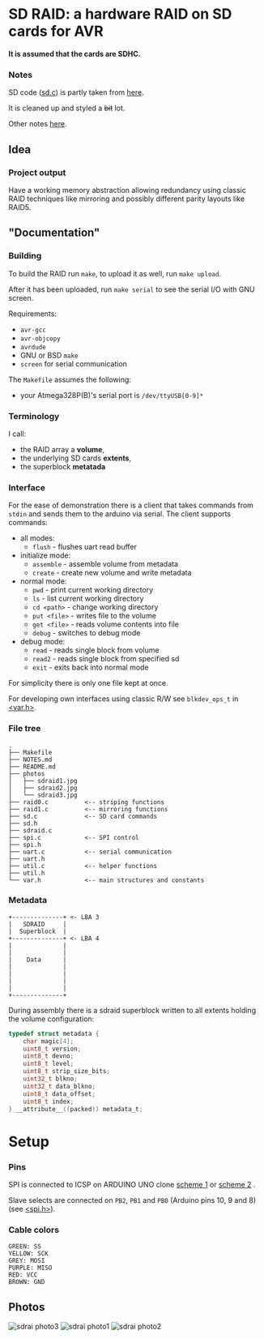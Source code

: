 SD RAID: a hardware RAID on SD cards for AVR
============================================

**It is assumed that the cards are SDHC.**

### Notes

SD code ([sd.c](./sd.c)) is partly taken from [here](https://github.com/i350/ATMEGA328P-SD-Card-FAT32-SPI-ATMEL-Studio/tree/master).

It is cleaned up and styled a ~~bit~~ lot.

Other notes [here](./NOTES.md).

## Idea

### Project output

Have a working memory abstraction allowing redundancy using classic
RAID techniques like mirroring and possibly different parity
layouts like RAID5.

## "Documentation"

### Building

To build the RAID run `make`, to upload it as well, run `make upload`.

After it has been uploaded, run `make serial` to see the serial I/O with
GNU screen.

Requirements:

- `avr-gcc`
- `avr-objcopy`
- `avrdude`
- GNU or BSD `make`
- `screen` for serial communication

The `Makefile` assumes the following:

- your Atmega328P(B)'s serial port is `/dev/ttyUSB[0-9]*`

### Terminology

I call:
- the RAID array a **volume**,
- the underlying SD cards **extents**,
- the superblock **metatada**

### Interface

For the ease of demonstration there is a client that
takes commands from `stdin` and sends them to the arduino
via serial. The client supports commands:

- all modes:
  - `flush` - flushes uart read buffer
- initialize mode:
  - `assemble` - assemble volume from metadata
  - `create` - create new volume and write metadata
- normal mode:
  - `pwd` - print current working directory
  - `ls` - list current working directory
  - `cd <path>` - change working directory
  - `put <file>` - writes file to the volume
  - `get <file>` - reads volume contents into file
  - `debug` - switches to debug mode
- debug mode:
  - `read` - reads single block from volume
  - `read2` - reads single block from specified sd
  - `exit` - exits back into normal mode


For simplicity there is only one file kept at once.

For developing own interfaces using classic R/W see `blkdev_ops_t` in [<var.h>](./var.h).

### File tree

```
.
├── Makefile
├── NOTES.md
├── README.md
├── photos
│   ├── sdraid1.jpg
│   ├── sdraid2.jpg
│   └── sdraid3.jpg
├── raid0.c          <-- striping functions
├── raid1.c          <-- mirroring functions
├── sd.c             <-- SD card commands
├── sd.h
├── sdraid.c
├── spi.c            <-- SPI control
├── spi.h
├── uart.c           <-- serial communication
├── uart.h
├── util.c           <-- helper functions
├── util.h
└── var.h            <-- main structures and constants
```

### Metadata

```
+--------------+ <- LBA 3
|   SDRAID     |
|  Superblock  |
+--------------+ <- LBA 4
|              |
|              |
|    Data      |
|              |
|              |
|              |
|              |
+--------------+
```

During assembly there is a sdraid superblock written to all
extents holding the volume configuration:

```c
typedef struct metadata {
	char magic[4];
	uint8_t version;
	uint8_t devno;
	uint8_t level;
	uint8_t strip_size_bits;
	uint32_t blkno;
	uint32_t data_blkno;
	uint8_t data_offset;
	uint8_t index;
} __attribute__((packed)) metadata_t;
```


# Setup

### Pins

SPI is connected to ICSP on ARDUINO UNO clone
[scheme 1](https://jgaurorawiki.com/_media/a5/arduino-icsp.jpg)
or [scheme 2](https://www.olimex.com/Products/AVR/Programmers/AVR-ICSP/resources/AVR-ICSP.gif)
.

Slave selects are connected on `PB2`, `PB1` and `PB0` (Arduino pins 10, 9 and 8)
(see [<spi.h>](./spi.h)).


### Cable colors

```
GREEN: SS
YELLOW: SCK
GREY: MOSI
PURPLE: MISO
RED: VCC
BROWN: GND
```

## Photos

![sdrai photo3](photos/sdraid3.jpg)
![sdrai photo1](photos/sdraid1.jpg)
![sdrai photo2](photos/sdraid2.jpg)
